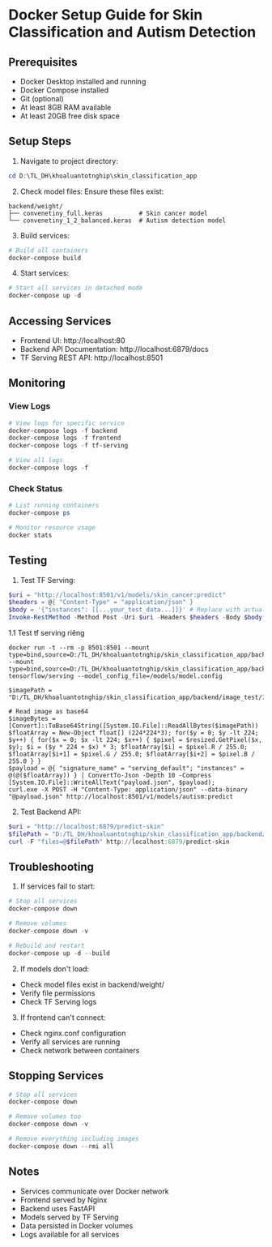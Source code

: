 # Docker Setup Guide for Skin Classification and Autism Detection

## Prerequisites

- Docker Desktop installed and running
- Docker Compose installed
- Git (optional)
- At least 8GB RAM available
- At least 20GB free disk space

## Setup Steps

1. Navigate to project directory:
```powershell
cd D:\TL_DH\khoaluantotnghip\skin_classification_app
```

2. Check model files:
Ensure these files exist:
```
backend/weight/
├── convenetiny_full.keras          # Skin cancer model
└── convenetiny_1_2_balanced.keras  # Autism detection model
```

3. Build services:
```powershell
# Build all containers
docker-compose build
```

4. Start services:
```powershell
# Start all services in detached mode
docker-compose up -d
```

## Accessing Services

- Frontend UI: http://localhost:80
- Backend API Documentation: http://localhost:6879/docs
- TF Serving REST API: http://localhost:8501

## Monitoring

### View Logs
```powershell
# View logs for specific service
docker-compose logs -f backend
docker-compose logs -f frontend
docker-compose logs -f tf-serving

# View all logs
docker-compose logs -f
```

### Check Status
```powershell
# List running containers
docker-compose ps

# Monitor resource usage
docker stats
```

## Testing

1. Test TF Serving:
```powershell
$uri = "http://localhost:8501/v1/models/skin_cancer:predict"
$headers = @{ "Content-Type" = "application/json" }
$body = '{"instances": [[...your_test_data...]]}' # Replace with actual data
Invoke-RestMethod -Method Post -Uri $uri -Headers $headers -Body $body
```

1.1 Test tf serving riêng
```
docker run -t --rm -p 8501:8501 --mount type=bind,source=D:/TL_DH/khoaluantotnghip/skin_classification_app/backend/weight,target=/models --mount type=bind,source=D:/TL_DH/khoaluantotnghip/skin_classification_app/backend/model.config,target=/models/model.config tensorflow/serving --model_config_file=/models/model.config
```
```
$imagePath = "D:/TL_DH/khoaluantotnghip/skin_classification_app/backend/image_test/1.jpg"

# Read image as base64
$imageBytes = [Convert]::ToBase64String([System.IO.File]::ReadAllBytes($imagePath))
$floatArray = New-Object float[] (224*224*3); for($y = 0; $y -lt 224; $y++) { for($x = 0; $x -lt 224; $x++) { $pixel = $resized.GetPixel($x, $y); $i = ($y * 224 + $x) * 3; $floatArray[$i] = $pixel.R / 255.0; $floatArray[$i+1] = $pixel.G / 255.0; $floatArray[$i+2] = $pixel.B / 255.0 } }
$payload = @{ "signature_name" = "serving_default"; "instances" = @(@($floatArray)) } | ConvertTo-Json -Depth 10 -Compress
[System.IO.File]::WriteAllText("payload.json", $payload);
curl.exe -X POST -H "Content-Type: application/json" --data-binary "@payload.json" http://localhost:8501/v1/models/autism:predict
```
2. Test Backend API:
```powershell
$uri = "http://localhost:6879/predict-skin"
$filePath = "D:/TL_DH/khoaluantotnghip/skin_classification_app/backend/image_test/1.jpg"
curl -F "files=@$filePath" http://localhost:6879/predict-skin
```

## Troubleshooting

1. If services fail to start:
```powershell
# Stop all services
docker-compose down

# Remove volumes
docker-compose down -v

# Rebuild and restart
docker-compose up -d --build
```

2. If models don't load:
- Check model files exist in backend/weight/
- Verify file permissions
- Check TF Serving logs

3. If frontend can't connect:
- Check nginx.conf configuration
- Verify all services are running
- Check network between containers

## Stopping Services

```powershell
# Stop all services
docker-compose down

# Remove volumes too
docker-compose down -v

# Remove everything including images
docker-compose down --rmi all
```

## Notes

- Services communicate over Docker network
- Frontend served by Nginx
- Backend uses FastAPI
- Models served by TF Serving
- Data persisted in Docker volumes
- Logs available for all services
